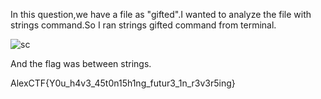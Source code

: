 In this question,we have a file as "gifted".I wanted to analyze the file with strings command.So I ran strings gifted command from terminal.

![sc](https://cloud.githubusercontent.com/assets/17202745/22865603/c1b8a772-f178-11e6-9493-d30e6719feb5.png)


And the flag was between strings.

AlexCTF{Y0u_h4v3_45t0n15h1ng_futur3_1n_r3v3r5ing}
